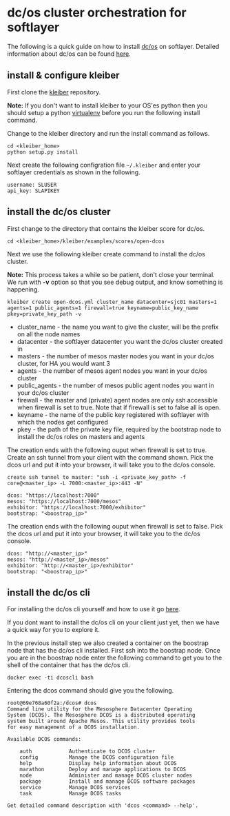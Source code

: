 # dc/os cluster orchestration for softlayer

The following is a quick guide on how to install [dc/os](https://dcos.io/) on softlayer. Detailed information about dc/os
can be found [here](https://dcos.io/docs/1.9/).

## install & configure kleiber

First clone the [kleiber](https://github.rtp.raleigh.ibm.com/edgepoc/kleiber) repository.

**Note:** If you don't want to install kleiber to your OS'es python then you should setup a python [virtualenv](http://docs.python-guide.org/en/latest/dev/virtualenvs/) 
before you run the following install command.

Change to the kleiber directory and run the install command as follows.
```
cd <kleiber_home>
python setup.py install
```

Next create the following configration file `~/.kleiber` and enter your softlayer credentials as shown in the following.

```
username: SLUSER                                                  
api_key: SLAPIKEY
```


## install the dc/os cluster

First change to the directory that contains the kleiber score for dc/os.
```
cd <kleiber_home>/kleiber/examples/scores/open-dcos
```

Next we use the following kleiber create command to install the dc/os cluster.

**Note:** This process takes a while so be patient, don't close your terminal. We run with **-v** option so that you see debug output, and know something is happening.

```
kleiber create open-dcos.yml cluster_name datacenter=sjc01 masters=1 agents=1 public_agents=1 firewall=true keyname=public_key_name pkey=private_key_path -v
```
* cluster_name - the name you want to give the cluster, will be the prefix on all the node names
* datacenter - the softlayer datacenter you want the dc/os cluster created in
* masters - the number of mesos master nodes you want in your dc/os cluster, for HA you would want 3
* agents - the number of mesos agent nodes you want in your dc/os cluster
* public_agents - the number of mesos public agent nodes you want in your dc/os cluster
* firewall - the master and (private) agent nodes are only ssh accessible when firewall is set to true. Note that if firewall is set to false all is open.
* keyname - the name of the public key registered with softlayer with which the nodes get configured
* pkey - the path of the private key file, required by the bootstrap node to install the dc/os roles on masters and agents


The creation ends with the following ouput when firewall is set to true. Create an ssh tunnel from your client with the command shown. Pick the dcos url and put it into your browser, it will take you to the dc/os console.

```
create ssh tunnel to master: "ssh -i <private_key_path> -f core@<master_ip> -L 7000:<master_ip>:443 -N" 
   
dcos: "https://localhost:7000"
mesos: "https://localhost:7000/mesos"
exhibitor: "https://localhost:7000/exhibitor"
bootstrap: "<boostrap_ip>"
```

The creation ends with the following ouput when firewall is set to false. Pick the dcos url and put it into your browser, it will take you to the dc/os console.

```
dcos: "http://<master_ip>"
mesos: "http://<master_ip>/mesos"
exhibitor: "http://<master_ip>/exhibitor"
bootstrap: "<boostrap_ip>"
```


## install the dc/os cli

For installing the dc/os cli yourself and how to use it go [here](https://dcos.io/docs/1.9/usage/cli/).

If you dont want to install the dc/os cli on your client just yet, then we have a quick way for you to explore it.

In the previous install step we also created a container on the boostrap node that has the dc/os cli installed. First
ssh into the boostrap node. Once you are in the boostrap node enter the following command to get you to the shell of
the container that has the dc/os cli.
```
docker exec -ti dcoscli bash
```

Entering the dcos command should give you the following.
```
root@69e768a60f2a:/dcos# dcos
Command line utility for the Mesosphere Datacenter Operating
System (DCOS). The Mesosphere DCOS is a distributed operating
system built around Apache Mesos. This utility provides tools
for easy management of a DCOS installation.

Available DCOS commands:

	auth           	Authenticate to DCOS cluster
	config         	Manage the DCOS configuration file
	help           	Display help information about DCOS
	marathon       	Deploy and manage applications to DCOS
	node           	Administer and manage DCOS cluster nodes
	package        	Install and manage DCOS software packages
	service        	Manage DCOS services
	task           	Manage DCOS tasks

Get detailed command description with 'dcos <command> --help'.
```

